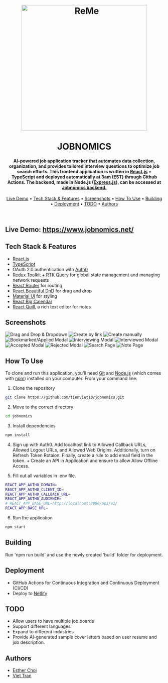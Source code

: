 <h1 align="center">
  <br>
  <a href="https://jobnomics.net/"><img src="https://user-images.githubusercontent.com/70352144/228985158-dbfd0ef1-3df7-4628-8161-5011e6db8cf0.png" alt="ReMe" width="400"></a>
  <br>
  <br>
  JOBNOMICS
  <br>
</h1>

<h4 align="center">AI-powered job application tracker that automates data collection, organization, and provides tailored interview questions to optimize job search efforts. This frontend application is written in <a href="https://reactjs.org/">React.js</a> + <a href="https://www.typescriptlang.org/">TypeScript</a> and deployed automatically at 3am (EST) through Github Actions. The backend, made in Node.js (<a href="https://expressjs.com/">Express.js</a>), can be accessed at <a href="https://github.com/esther-sh-choi/jobnomics-api">Jobnomics backend.</a></h4>

<p align="center">
  <a href="#live-demo">Live Demo</a> •
  <a href="#key-features">Tech Stack & Features</a> •
  <a href="#screenshots">Screenshots</a> •
  <a href="#how-to-use">How To Use</a> •
  <a href="#building">Building</a> •
  <a href="#deployment">Deployment</a> •
  <a href="#todo">TODO</a> •
  <a href="#authors">Authors</a> 
</p>

<br>

## Live Demo: <a href="https://www.jobnomics.net/">https://www.jobnomics.net/</a>

## Tech Stack & Features

- [React.js](https://reactjs.org)
- [TypeScript](https://www.typescriptlang.org/)
- OAuth 2.0 authentication with [Auth0](https://auth0.com/)
- [Redux Toolkit + RTK Query](https://redux-toolkit.js.org/) for global state management and managing network requests
- [React Router](https://reactrouter.com/) for routing
- [React Beautiful DnD](https://github.com/atlassian/react-beautiful-dnd) for drag and drop
- [Material UI](https://mui.com/) for styling
- [React Big Calendar](https://github.com/jquense/react-big-calendar)
- [React Quill](https://github.com/jquense/react-big-calendar), a rich text editor for notes

## Screenshots

![Drag and Drop & Dropdown](https://github.com/tienviet10/jobnomics/blob/dev/public/screenshots/dragdrop_dropdown_date.gif?raw=true)
![Create by link](https://github.com/tienviet10/jobnomics/blob/dev/public/screenshots/create_link.png?raw=true)
![Create manually](https://github.com/tienviet10/jobnomics/blob/dev/public/screenshots/create_manual.png?raw=true)
![Bookmarked/Applied Modal](https://github.com/tienviet10/jobnomics/blob/dev/public/screenshots/bookmarked_applied_modal.gif?raw=true)
![Interviewing Modal](https://github.com/tienviet10/jobnomics/blob/dev/public/screenshots/interviewing_modal.gif?raw=true)
![Interviewed Modal](https://github.com/tienviet10/jobnomics/blob/dev/public/screenshots/interviewed_modal.gif?raw=true)
![Accepted Modal](https://github.com/tienviet10/jobnomics/blob/dev/public/screenshots/accepted_modal.png?raw=true)
![Rejected Modal](https://github.com/tienviet10/jobnomics/blob/dev/public/screenshots/rejected_modal.gif?raw=true)
![Search Page](https://github.com/tienviet10/jobnomics/blob/dev/public/screenshots/search_page.gif?raw=true)
![Note Page](https://github.com/tienviet10/jobnomics/blob/dev/public/screenshots/note_page.gif?raw=true)

## How To Use

To clone and run this application, you'll need [Git](https://git-scm.com) and [Node.js](https://nodejs.org/en/download/) (which comes with [npm](http://npmjs.com)) installed on your computer. From your command line:

1. Clone the repository

```sh
git clone https://github.com/tienviet10/jobnomics.git
```

2. Move to the correct directory

```sh
cd jobnomics
```

3. Install dependencies

```sh
npm install
```

4. Sign up with Auth0. Add localhost link to Allowed Callback URLs, Allowed Logout URLs, and Allowed Web Origins. Additionally, turn on Refresh Token Rotaion. Finally, create a rule to add email field in the token. + Create an API in Application and ensure to allow Allow Offline Access.

5. Fill out all variables in .env file.

```sh
REACT_APP_AUTH0_DOMAIN=
REACT_APP_AUTH0_CLIENT_ID=
REACT_APP_AUTH0_CALLBACK_URL=
REACT_APP_AUTH0_AUDIENCE=
# REACT_APP_BASE_URL=http://localhost:8080/api/v1/
REACT_APP_BASE_URL=
```

6. Run the application

```sh
npm start
```

## Building

Run 'npm run build' and use the newly created 'build' folder for deployment.

## Deployment

- GitHub Actions for Continuous Integration and Continuous Deployment (CI/CD)
- Deploy to <a href="https://www.netlify.com">Netlify</a>

## TODO

- Allow users to have multiple job boards
- Support different languages
- Expand to different industries
- Provide AI-generated sample cover letters based on user resume and job description.

## Authors

- <a href="https://github.com/esther-sh-choi">Esther Choi</a>
- <a href="https://github.com/tienviet10">Viet Tran</a>
